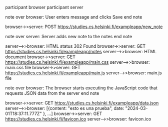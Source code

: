 participant browser
participant server

note over browser: User enters message and clicks Save end note

browser->>server: POST https://studies.cs.helsinki.fi/exampleapp/new_note

note over server: Server adds new note to the notes end note

server-->>browser: HTML status 302 Found
browser->>server: GET https://studies.cs.helsinki.fi/exampleapp/notes
server-->>browser: HTML document
browser->>server: GET https://studies.cs.helsinki.fi/exampleapp/main.css
server-->>browser: main.css file
browser->>server: GET https://studies.cs.helsinki.fi/exampleapp/main.js
server-->>browser: main.js file

note over browser: The browser starts executing the JavaScript code that requests JSON data from the server end note

browser->>server: GET https://studies.cs.helsinki.fi/exampleapp/data.json
server-->>browser: [{content: "esto es una prueba", date: "2024-03-01T18:37:11.777Z" }, ...]
browser->>server: GET https://studies.cs.helsinki.fi/favicon.ico
server-->>browser: favicon.ico
